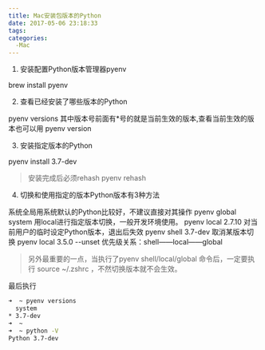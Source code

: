 ```yaml
---
title: Mac安装包版本的Python
date: 2017-05-06 23:18:33
tags:
categories:
  -Mac
---
```


1. 安装配置Python版本管理器pyenv

brew install pyenv

2. 查看已经安装了哪些版本的Python

pyenv versions
其中版本号前面有*号的就是当前生效的版本,查看当前生效的版本也可以用
pyenv version

3. 安装指定版本的Python

pyenv install 3.7-dev
>安装完成后必须rehash
pyenv rehash


4. 切换和使用指定的版本Python版本有3种方法

系统全局用系统默认的Python比较好，不建议直接对其操作
pyenv global system
用local进行指定版本切换，一般开发环境使用。
pyenv local 2.7.10
对当前用户的临时设定Python版本，退出后失效
pyenv shell 3.7-dev
取消某版本切换
pyenv local 3.5.0 --unset
优先级关系：shell——local——global

>另外最重要的一点，当执行了pyenv shell/local/global 命令后，一定要执行 source ~/.zshrc ，不然切换版本就不会生效。

最后执行
```bash
➜  ~ pyenv versions
  system
* 3.7-dev
➜  ~
➜  ~ python -V
Python 3.7-dev
```
